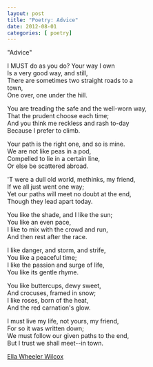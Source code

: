 ```yaml
---
layout: post
title: "Poetry: Advice"
date: 2012-08-01
categories: [ poetry]
---
```


"Advice"

I MUST do as you do? Your way I own<br/>
Is a very good way, and still, <br/>
There are sometimes two straight roads to a <br/>town,<br/>
One over, one under the hill. <br/>


You are treading the safe and the well-worn way,<br/>
That the prudent choose each time; <br/>
And you think me reckless and rash to-day<br/>
Because I prefer to climb.<br/>

Your path is the right one, and so is mine.<br/>
We are not like peas in a pod, <br/>
Compelled to lie in a certain line,<br/>
Or else be scattered abroad.<br/>

'T were a dull old world, methinks, my friend,<br/>
If we all just went one way; <br/>
Yet our paths will meet no doubt at the end,<br/>
Though they lead apart today.<br/>

You like the shade, and I like the sun;<br/>
You like an even pace, <br/>
I like to mix with the crowd and run,<br/>
And then rest after the race.<br/>

I like danger, and storm, and strife,<br/>
You like a peaceful time; <br/>
I like the passion and surge of life,<br/>
You like its gentle rhyme.<br/>

You like buttercups, dewy sweet,<br/>
And crocuses, framed in snow; <br/>
I like roses, born of the heat,<br/>
And the red carnation's glow.<br/>

I must live my life, not yours, my friend,<br/>
For so it was written down; <br/>
We must follow our given paths to the end,<br/>
But I trust we shall meet--in town.<br/>

[Ella Wheeler Wilcox](http://en.wikipedia.org/wiki/Ella_Wheeler_Wilcox)
